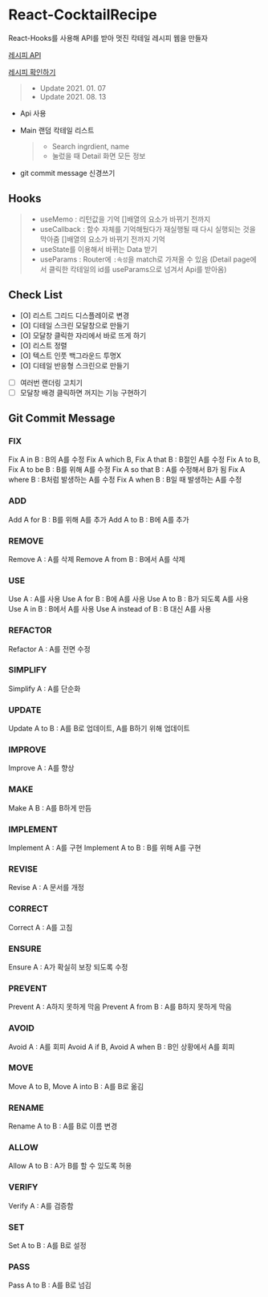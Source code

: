 # React-CocktailRecipe

React-Hooks를 사용해 API를 받아 멋진 칵테일 레시피 웹을 만들자

[레시피 API](https://www.thecocktaildb.com/api.php)

[레시피 확인하기](https://reactcocktailrecipe.netlify.app/#/)

> - Update 2021. 01. 07
> - Update 2021. 08. 13

- Api 사용
- Main 랜덤 칵테일 리스트

  > - Search ingrdient, name
  > - 눌렀을 때 Detail 화면 모든 정보

- git commit message 신경쓰기

## Hooks

> - useMemo : 리턴값을 기억 []배열의 요소가 바뀌기 전까지
> - useCallback : 함수 자체를 기억해뒀다가 재실행될 때 다시 실행되는 것을 막아줌 []배열의 요소가 바뀌기 전까지 기억
> - useState를 이용해서 바뀌는 Data 받기
> - useParams : Router에 `:속성`을 match로 가져올 수 있음 (Detail page에서 클릭한 칵테일의 id를 useParams으로 넘겨서 Api를 받아옴)

## Check List

- [O] 리스트 그리드 디스플레이로 변경
- [O] 디테일 스크린 모달창으로 만들기
- [O] 모달창 클릭한 자리에서 바로 뜨게 하기
- [O] 리스트 정렬
- [O] 텍스트 인풋 백그라운드 투명X
- [O] 디테일 반응형 스크린으로 만들기
- [ ] 여러번 랜더링 고치기
- [ ] 모달창 배경 클릭하면 꺼지는 기능 구현하기

## Git Commit Message

### FIX

Fix A in B : B의 A를 수정
Fix A which B, Fix A that B : B절인 A를 수정
Fix A to B, Fix A to be B : B를 위해 A를 수정
Fix A so that B : A를 수정해서 B가 됨
Fix A where B : B처럼 발생하는 A를 수정
Fix A when B : B일 때 발생하는 A를 수정

### ADD

Add A for B : B를 위해 A를 추가
Add A to B : B에 A를 추가

### REMOVE

Remove A : A를 삭제
Remove A from B : B에서 A를 삭제

### USE

Use A : A를 사용
Use A for B : B에 A를 사용
Use A to B : B가 되도록 A를 사용
Use A in B : B에서 A를 사용
Use A instead of B : B 대신 A를 사용

### REFACTOR

Refactor A : A를 전면 수정

### SIMPLIFY

Simplify A : A를 단순화

### UPDATE

Update A to B : A를 B로 업데이트, A를 B하기 위해 업데이트

### IMPROVE

Improve A : A를 향상

### MAKE

Make A B : A를 B하게 만듬

### IMPLEMENT

Implement A : A를 구현
Implement A to B : B를 위해 A를 구현

### REVISE

Revise A : A 문서를 개정

### CORRECT

Correct A : A를 고침

### ENSURE

Ensure A : A가 확실히 보장 되도록 수정

### PREVENT

Prevent A : A하지 못하게 막음
Prevent A from B : A를 B하지 못하게 막음

### AVOID

Avoid A : A를 회피
Avoid A if B, Avoid A when B : B인 상황에서 A를 회피

### MOVE

Move A to B, Move A into B : A를 B로 옮김

### RENAME

Rename A to B : A를 B로 이름 변경

### ALLOW

Allow A to B : A가 B를 할 수 있도록 허용

### VERIFY

Verify A : A를 검증함

### SET

Set A to B : A를 B로 설정

### PASS

Pass A to B : A를 B로 넘김
